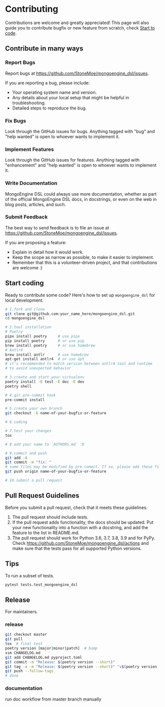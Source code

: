 # Contributing
Contributions are welcome and greatly appreciated!
This page will also guide you to contribute bugfix or new feature from scratch, check [Start to code](/contributing/#start-coding).

## Contribute in many ways
### Report Bugs
Report bugs at https://github.com/StoneMoe/mongoengine_dsl/issues.

If you are reporting a bug, please include:

* Your operating system name and version.
* Any details about your local setup that might be helpful in troubleshooting.
* Detailed steps to reproduce the bug.

### Fix Bugs
Look through the GitHub issues for bugs. Anything tagged with "bug" and "help
wanted" is open to whoever wants to implement it.

### Implement Features
Look through the GitHub issues for features. Anything tagged with "enhancement"
and "help wanted" is open to whoever wants to implement it.

### Write Documentation
MongoEngine DSL could always use more documentation, whether as part of the
official MongoEngine DSL docs, in docstrings, or even on the web in blog posts,
articles, and such.

### Submit Feedback
The best way to send feedback is to file an issue at https://github.com/StoneMoe/mongoengine_dsl/issues.

If you are proposing a feature:

* Explain in detail how it would work.
* Keep the scope as narrow as possible, to make it easier to implement.
* Remember that this is a volunteer-driven project, and that contributions
  are welcome :)

## Start coding
Ready to contribute some code?
Here's how to set up `mongoengine_dsl` for local development.
```bash
# 1.fork and clone
git clone git@github.com:your_name_here/mongoengine_dsl.git
cd mongoengine_dsl

# 2.tool installation
# Poetry
pipx install poetry     # use pipx
pip install poetry      # or use pip
brew install poetry     # or use homebrew
# Antlr4
brew install antlr      # use homebrew
apt-get install antlr4  # or use apt
# it's recommended to match version between antlr4 tool and runtime
# to avoid unexpected behavior

# 3.create and start your virtualenv
poetry install -E test -E doc -E dev
poetry shell

# 4.git pre-commit hook
pre-commit install

# 5.create your own branch
git checkout -b name-of-your-bugfix-or-feature

# 6.coding

# 7.test your changes
tox

# 8.add your name to `AUTHORS.md` :D

# 9.commit and push
git add -A
git commit -m "fix: "
# some files may be modified by pre-commit. If so, please add these files and commit again.
git push origin name-of-your-bugfix-or-feature

# 10.submit a pull request
```

## Pull Request Guidelines
Before you submit a pull request, check that it meets these guidelines:

1. The pull request should include tests.
2. If the pull request adds functionality, the docs should be updated. Put
   your new functionality into a function with a docstring, and add the
   feature to the list in README.md.
3. The pull request should work for Python 3.6, 3.7, 3.8, 3.9 and for PyPy. Check
   https://github.com/StoneMoe/mongoengine_dsl/actions
   and make sure that the tests pass for all supported Python versions.

## Tips
To run a subset of tests.
```bash
pytest tests.test_mongoengine_dsl
```

## Release
For maintainers.

### release
```bash
git checkout master
git pull
tox  # final test
poetry version [major|minor|patch]  # bump
vim CHANGELOG.md
git add CHANGELOG.md pyproject.toml
git commit -m "Release: $(poetry version --short)"
git tag -a -m "Release: $(poetry version --short)" "v$(poetry version --short)"
git push --follow-tags
# done
```

### documentation
run doc workflow from master branch manually
